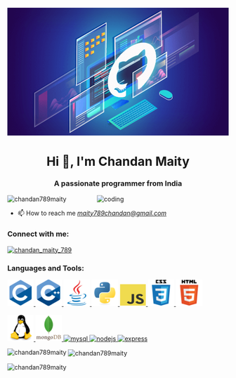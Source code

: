 ![logo](https://github.com/chandan789maity/chandan789maity/blob/main/1_b29pJKZqp6Jxb3rd9QlJiw.png)
<h1 align="center">Hi 👋, I'm Chandan Maity</h1>
<h3 align="center">A passionate programmer from India</h3>
<img align="right" alt="coding" width="300"
    src="https://img.freepik.com/free-vector/man-sitting-desktop-pc-computer-screen_3446-328.jpg?size=626&ext=jpg&ga=GA1.1.1536215559.1703188933&semt=ais">

<p align="left"> <img
        src="https://komarev.com/ghpvc/?username=chandan789maity&label=Profile%20views&color=0e75b6&style=flat"
        alt="chandan789maity" /> </p>

- 📫 How to reach me *maity789chandan@gmail.com*

<h3 align="left">Connect with me:</h3>
<p align="left">
    <a href="https://instagram.com/chandan_maity_789" target="blank"><img align="center"
            src="https://raw.githubusercontent.com/rahuldkjain/github-profile-readme-generator/master/src/images/icons/Social/instagram.svg"
            alt="chandan_maity_789" height="30" width="40" /></a>
</p>

<h3 align="left">Languages and Tools:</h3>
<p align="left"> <a href="https://www.cprogramming.com/" target="_blank" rel="noreferrer"> <img
            src="https://raw.githubusercontent.com/devicons/devicon/master/icons/c/c-original.svg" alt="c" width="60"
            height="60" /> </a> <a href="https://www.w3schools.com/cpp/" target="_blank" rel="noreferrer"> <img
            src="https://raw.githubusercontent.com/devicons/devicon/master/icons/cplusplus/cplusplus-original.svg"
            alt="cplusplus" width="60" height="60" /> </a> <a href="https://www.w3schools.com/css/" target="_blank"
        rel="noreferrer"> 
        <img src="https://raw.githubusercontent.com/devicons/devicon/master/icons/java/java-original.svg" alt="java"
            width="60" height="60" /> </a> <a href="https://developer.mozilla.org/en-US/docs/Web/JavaScript"
        target="_blank" rel="noreferrer"><img
            src="https://raw.githubusercontent.com/devicons/devicon/master/icons/python/python-original.svg"
            alt="python" width="60" height="60" /> <img
            src="https://raw.githubusercontent.com/devicons/devicon/master/icons/javascript/javascript-original.svg"
            alt="javascript" width="60" height="50"/> </a> <a href="https://www.linux.org/" target="_blank"
        rel="noreferrer"><img
            src="https://raw.githubusercontent.com/devicons/devicon/master/icons/css3/css3-original-wordmark.svg"
            alt="css3" width="60" height="60" /> </a> <a href="https://expressjs.com" target="_blank" rel="noreferrer"> <img
            src="https://raw.githubusercontent.com/devicons/devicon/master/icons/html5/html5-original-wordmark.svg"
            alt="html5" width="60" height="60" /> </a> <a href="https://www.java.com" target="_blank" rel="noreferrer"><br><br><img
            src="https://raw.githubusercontent.com/devicons/devicon/master/icons/linux/linux-original.svg" alt="linux"
            width="60" height="60" /> </a> <a href="https://www.mongodb.com/" target="_blank" rel="noreferrer"> <img
            src="https://raw.githubusercontent.com/devicons/devicon/master/icons/mongodb/mongodb-original-wordmark.svg"
            alt="mongodb" width="60" height="60" /> </a> <a href="https://www.mysql.com/" target="_blank"
        rel="noreferrer"> <img
            src="https://encrypted-tbn0.gstatic.com/images?q=tbn:ANd9GcRF0JyEseDSZiu5-D6s0c7E2SEbvMq_nE8AODwecvtJR7f5Hg2D&s"
            alt="mysql" width="60" height="60" /> </a> <a href="https://nodejs.org" target="_blank" rel="noreferrer">
        <img src="https://cdn4.iconfinder.com/data/icons/logos-3/454/nodejs-new-pantone-white-512.png"
            alt="nodejs" width="60" height="60" /> </a> <a href="https://www.python.org" target="_blank"
        rel="noreferrer"> 
            <img src="https://encrypted-tbn0.gstatic.com/images?q=tbn:ANd9GcSFZzAEsnTFKY_VO7lJH6iCELUktrDqzZ-ydCz9ypt9zxcgRzhd&s"
            alt="express" width="60" height="60" /> </a> <a href="https://www.w3.org/html/" target="_blank"
        rel="noreferrer"></a> </p>
        <p><img align="left" src="https://github-readme-stats.vercel.app/api/top-langs?username=chandan789maity&show_icons=true&theme=dark&title_color=ff00ff&text_color=cf5953&locale=en&layout=compact" alt="chandan789maity" /></p>

<p>&nbsp;<img align="center" src="https://github-readme-stats.vercel.app/api?username=chandan789maity&show_icons=true&theme=dark&title_color=0000ff&text_color=00ffff&locale=en" alt="chandan789maity" /></p>

<p><img align="center" src="https://github-readme-streak-stats.herokuapp.com/?user=chandan789maity&theme=dark" alt="chandan789maity" /></p>
